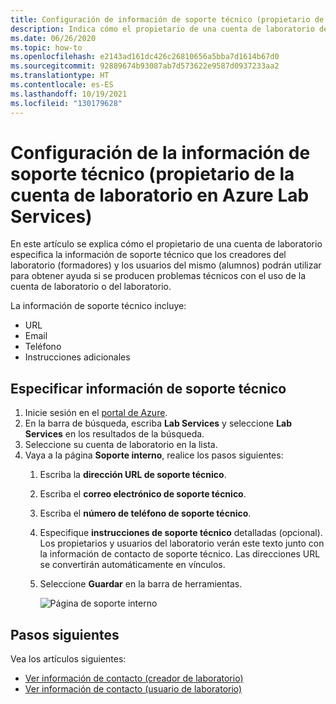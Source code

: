 ```yaml
---
title: Configuración de información de soporte técnico (propietario de la cuenta de laboratorio)
description: Indica cómo el propietario de una cuenta de laboratorio debe establecer la información de contacto de soporte técnico. Los creadores y usuarios de laboratorios pueden verla y usarla para obtener ayuda.
ms.date: 06/26/2020
ms.topic: how-to
ms.openlocfilehash: e2143ad161dc426c26810656a5bba7d1614b67d0
ms.sourcegitcommit: 92889674b93087ab7d573622e9587d0937233aa2
ms.translationtype: HT
ms.contentlocale: es-ES
ms.lasthandoff: 10/19/2021
ms.locfileid: "130179628"
---
```

# <a name="set-up-support-information-lab-account-owner-in-azure-lab-services"></a>Configuración de la información de soporte técnico (propietario de la cuenta de laboratorio en Azure Lab Services)
En este artículo se explica cómo el propietario de una cuenta de laboratorio especifica la información de soporte técnico que los creadores del laboratorio (formadores) y los usuarios del mismo (alumnos) podrán utilizar para obtener ayuda si se producen problemas técnicos con el uso de la cuenta de laboratorio o del laboratorio. 

La información de soporte técnico incluye:

- URL
- Email
- Teléfono
- Instrucciones adicionales 

## <a name="specify-support-information"></a>Especificar información de soporte técnico
1. Inicie sesión en el [portal de Azure](https://portal.azure.com).
2. En la barra de búsqueda, escriba **Lab Services** y seleccione **Lab Services** en los resultados de la búsqueda. 
3. Seleccione su cuenta de laboratorio en la lista. 
4. Vaya a la página **Soporte interno**, realice los pasos siguientes:
    1. Escriba la **dirección URL de soporte técnico**. 
     2. Escriba el **correo electrónico de soporte técnico**. 
     3. Escriba el **número de teléfono de soporte técnico**.
     4. Especifique **instrucciones de soporte técnico** detalladas (opcional). Los propietarios y usuarios del laboratorio verán este texto junto con la información de contacto de soporte técnico. Las direcciones URL se convertirán automáticamente en vínculos. 
     5. Seleccione **Guardar** en la barra de herramientas.

         ![Página de soporte interno](./media/lab-account-owner-support-information/internal-support-page.png)      


## <a name="next-steps"></a>Pasos siguientes
Vea los artículos siguientes:

- [Ver información de contacto (creador de laboratorio)](lab-creator-support-information.md)
- [Ver información de contacto (usuario de laboratorio)](lab-user-support-information.md)
